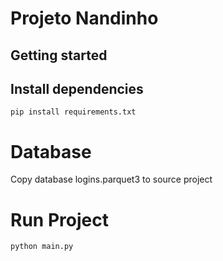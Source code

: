 # Projeto Nandinho

## Getting started

## Install dependencies
`pip install requirements.txt`

# Database
Copy database logins.parquet3 to source project

# Run Project
`python main.py`

